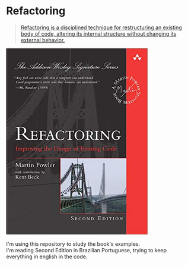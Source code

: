 # Refactoring
> [Refactoring is a disciplined technique for restructuring an existing body of code, altering its internal structure without changing its external behavior.](https://refactoring.com/)

[![book cover](cover.png)](https://www.amazon.com/dp/0134757599)

I'm using this repository to study the book's examples.  
I'm reading Second Edition in Brazilian Portuguese, trying to keep everything in english in the code.